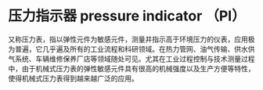 # 压力指示器 pressure indicator （PI）
又称压力表，指以弹性元件为敏感元件，测量并指示高于环境压力的仪表，应用极为普遍，它几乎遍及所有的工业流程和科研领域。在热力管网、油气传输、供水供气系统、车辆维修保养厂店等领域随处可见。尤其在工业过程控制与技术测量过程中，由于机械式压力表的弹性敏感元件具有很高的机械强度以及生产方便等特性，使得机械式压力表得到越来越广泛的应用。

